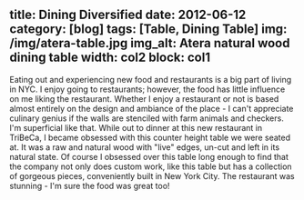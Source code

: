 title: Dining Diversified
date: 2012-06-12
category: [blog]
tags: [Table, Dining Table]
img: /img/atera-table.jpg
img_alt: Atera natural wood dining table
width: col2
block: col1
---
Eating out and experiencing new food and restaurants is a big part of living in NYC.  I enjoy going to restaurants; however, the food has little influence on me liking the restaurant.  Whether I enjoy a restaurant or not is based almost entirely on the design and ambiance of the place - I can't appreciate culinary genius if the walls are stenciled with farm animals and checkers.  I'm superficial like that.
While out to dinner at this new restaurant in TriBeCa, I became obsessed with this counter height table we were seated at.  It was a raw and natural wood with "live" edges, un-cut and left in its natural state.  Of course I <span class="standout">obsessed over this table</span> long enough to find that the company not only does custom work, like this table but has a collection of gorgeous pieces, conveniently built in New York City.  The restaurant was stunning - I'm sure the food was great too!